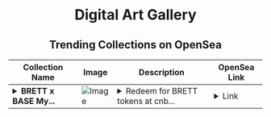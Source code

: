 <div align="center">

# Digital Art Gallery

## Trending Collections on OpenSea

| Collection Name                       | Image                                                                                     | Description                       | OpenSea Link                                                                                          |
|---------------------------------------|-------------------------------------------------------------------------------------------|-----------------------------------|--------------------------------------------------------------------------------------------------------|
| **<details><summary>BRETT x BASE My...</summary>BRETT x BASE Mystery Box #36,493</details>** | ![Image](https://i.seadn.io/s/raw/files/8099cfd094513e7740dbbb257184e375.gif?w=500&auto=format?w=200&auto=format) | <details><summary>Redeem for BRETT tokens at cnb...</summary>Redeem for BRETT tokens at cnbs.ly/BRETT</details> | <details><summary>Link</summary>[BRETT x BASE Mystery Box #36,493](https://opensea.io/collection/brett-x-base-mystery-box-36493)</details> |

</div>